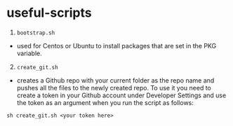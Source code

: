 # useful-scripts

1. `bootstrap.sh` 
- used for Centos or Ubuntu to install packages that are set in the PKG variable.

2. `create_git.sh`
- creates a Github repo with your current folder as the repo name and pushes all the files to the newly created repo. To use it you need to create a token in your Github account under Developer Settings and use the token as an argument when you run the script as follows:

```
sh create_git.sh <your token here>
```